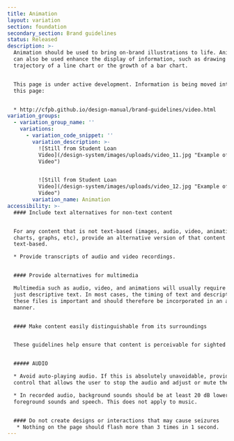 ```yaml
---
title: Animation
layout: variation
section: foundation
secondary_section: Brand guidelines
status: Released
description: >-
  Animation should be used to bring on-brand illustrations to life. Animation
  can also be used enhance the display of information, such as drawing the
  trajectory of a line chart or the growth of a bar chart.


  This page is under active development. Information is being moved into it from
  this page:


  * http://cfpb.github.io/design-manual/brand-guidelines/video.html
variation_groups:
  - variation_group_name: ''
    variations:
      - variation_code_snippet: ''
        variation_description: >-
          ![Still from Student Loan
          Video](/design-system/images/uploads/video_11.jpg "Example of animation in
          Video")


          ![Still from Student Loan
          Video](/design-system/images/uploads/video_12.jpg "Example of animation in
          Video")
        variation_name: Animation
accessibility: >-
  #### Include text alternatives for non-text content


  For any content that is not text-based (images, audio, video, animations,
  charts, graphs, etc), provide an alternative version of that content that is
  text-based.

  * Provide transcripts of audio and video recordings.


  #### Provide alternatives for multimedia

  Multimedia such as audio, video, and animations will usually require more than
  just descriptive text. In most cases, the timing of text and descriptions in
  these files is important and should therefore be incorporated in an accessible
  manner.


  #### Make content easily distinguishable from its surroundings


  These guidelines help ensure that content is perceivable for sighted users.


  ##### AUDIO

  * Avoid auto-playing audio. If this is absolutely unavoidable, provide a
  control that allows the user to stop the audio and adjust or mute the volume.

  * In recorded audio, background sounds should be at least 20 dB lower than
  foreground sounds and speech. This does not apply to music.


  #### Do not create designs or interactions that may cause seizures
   * Nothing on the page should flash more than 3 times in 1 second.
---
```

